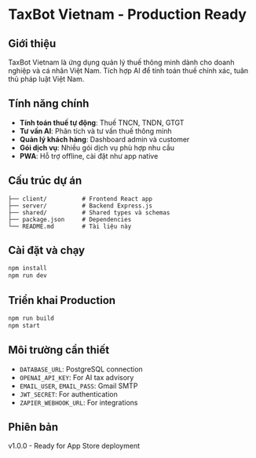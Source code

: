 # TaxBot Vietnam - Production Ready

## Giới thiệu
TaxBot Vietnam là ứng dụng quản lý thuế thông minh dành cho doanh nghiệp và cá nhân Việt Nam. Tích hợp AI để tính toán thuế chính xác, tuân thủ pháp luật Việt Nam.

## Tính năng chính
- **Tính toán thuế tự động**: Thuế TNCN, TNDN, GTGT
- **Tư vấn AI**: Phân tích và tư vấn thuế thông minh
- **Quản lý khách hàng**: Dashboard admin và customer
- **Gói dịch vụ**: Nhiều gói dịch vụ phù hợp nhu cầu
- **PWA**: Hỗ trợ offline, cài đặt như app native

## Cấu trúc dự án
```
├── client/          # Frontend React app
├── server/          # Backend Express.js
├── shared/          # Shared types và schemas
├── package.json     # Dependencies
└── README.md        # Tài liệu này
```

## Cài đặt và chạy
```bash
npm install
npm run dev
```

## Triển khai Production
```bash
npm run build
npm start
```

## Môi trường cần thiết
- `DATABASE_URL`: PostgreSQL connection
- `OPENAI_API_KEY`: For AI tax advisory
- `EMAIL_USER`, `EMAIL_PASS`: Gmail SMTP
- `JWT_SECRET`: For authentication
- `ZAPIER_WEBHOOK_URL`: For integrations

## Phiên bản
v1.0.0 - Ready for App Store deployment
